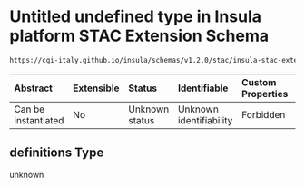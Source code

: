 # Untitled undefined type in Insula platform STAC Extension Schema

```txt
https://cgi-italy.github.io/insula/schemas/v1.2.0/stac/insula-stac-extension.schema.json#/definitions
```



| Abstract            | Extensible | Status         | Identifiable            | Custom Properties | Additional Properties | Access Restrictions | Defined In                                                                                                   |
| :------------------ | :--------- | :------------- | :---------------------- | :---------------- | :-------------------- | :------------------ | :----------------------------------------------------------------------------------------------------------- |
| Can be instantiated | No         | Unknown status | Unknown identifiability | Forbidden         | Allowed               | none                | [insula-stac-extension.schema.json\*](schemas/stac/insula-stac-extension.schema.json) |

## definitions Type

unknown
